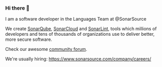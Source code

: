 ### Hi there 👋

<!--
**andrei-epure-sonarsource/andrei-epure-sonarsource** is a ✨ _special_ ✨ repository because its `README.md` (this file) appears on your GitHub profile.

Here are some ideas to get you started:

- 🔭 I’m currently working on ...
- 🌱 I’m currently learning ...
- 👯 I’m looking to collaborate on ...
- 🤔 I’m looking for help with ...
- 💬 Ask me about ...
- 📫 How to reach me: ...
- 😄 Pronouns: ...
- ⚡ Fun fact: ...
-->

I am a software developer in the Languages Team at @SonarSource

We create [SonarQube](https://www.sonarqube.org/), [SonarCloud](https://sonarcloud.io/) and [SonarLint](https://www.sonarsource.com/products/sonarlint/), tools which millions of developers and tens of thousands of organizations use to deliver better, more secure software.

Check our awesome [community forum](https://community.sonarsource.com).

We're usually hiring: https://www.sonarsource.com/company/careers/
